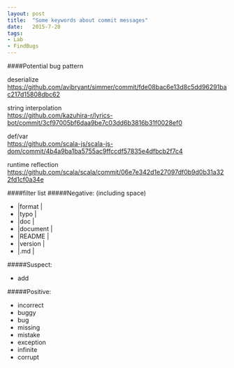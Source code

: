```yaml
---
layout: post
title:  "Some keywords about commit messages"
date:   2015-7-20
tags:
- Lab
- FindBugs
---
```


####Potential bug pattern

deserialize<br>
https://github.com/avibryant/simmer/commit/fde08bac6e13d8c5dd96291bac217d15808dbc62


string interpolation<br>
https://github.com/kazuhira-r/lyrics-bot/commit/3cf97005bf6daa9be7c03dd6b3816b31f0028ef0


def/var<br>
https://github.com/scala-js/scala-js-dom/commit/4b4a9ba1ba5755ac9ffccdf57835e4dfbcb2f7c4


runtime reflection <br>
https://github.com/scala/scala/commit/06e7e342d1e27097df0b9d0b31a322fd1cf0a34e


####filter list
#####Negative: (including space)
* |format |
* |typo |
* |doc |
* |document |
* |README |
* |version |
* |.md |

#####Suspect:
* add
	

#####Positive: 
* incorrect
* buggy
* bug
* missing
* mistake
* exception
* infinite
* corrupt
	